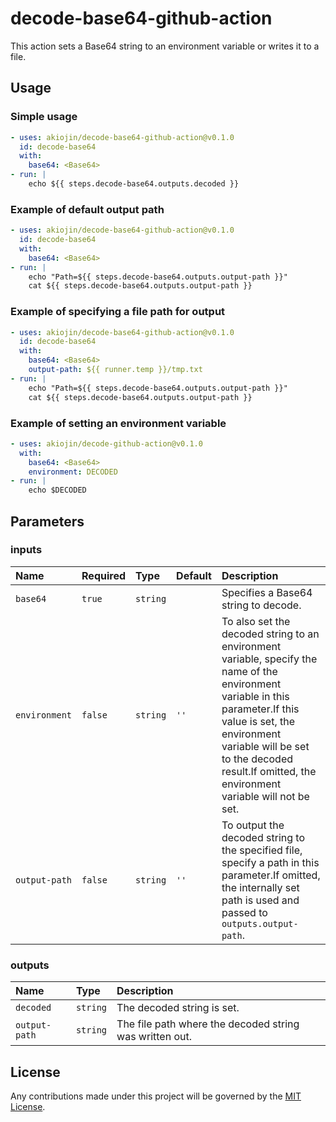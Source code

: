 # decode-base64-github-action

This action sets a Base64 string to an environment variable or writes it to a file.

## Usage

### Simple usage

```yml
- uses: akiojin/decode-base64-github-action@v0.1.0
  id: decode-base64
  with:
    base64: <Base64>
- run: |
    echo ${{ steps.decode-base64.outputs.decoded }}
```

### Example of default output path

```yml
- uses: akiojin/decode-base64-github-action@v0.1.0
  id: decode-base64
  with:
    base64: <Base64>
- run: |
    echo "Path=${{ steps.decode-base64.outputs.output-path }}"
    cat ${{ steps.decode-base64.outputs.output-path }}
```

### Example of specifying a file path for output

```yml
- uses: akiojin/decode-base64-github-action@v0.1.0
  id: decode-base64
  with:
    base64: <Base64>
    output-path: ${{ runner.temp }}/tmp.txt
- run: |
    echo "Path=${{ steps.decode-base64.outputs.output-path }}"
    cat ${{ steps.decode-base64.outputs.output-path }}
```

### Example of setting an environment variable

```yml
- uses: akiojin/decode-github-action@v0.1.0
  with:
    base64: <Base64>
    environment: DECODED
- run: |
    echo $DECODED
```

## Parameters

### inputs

|Name|Required|Type|Default|Description|
|:--|:--|:--|:--|:--|
|`base64`|`true`|`string`||Specifies a Base64 string to decode.|
|`environment`|`false`|`string`|`''`|To also set the decoded string to an environment variable, specify the name of the environment variable in this parameter.If this value is set, the environment variable will be set to the decoded result.If omitted, the environment variable will not be set.|
|`output-path`|`false`|`string`|`''`|To output the decoded string to the specified file, specify a path in this parameter.If omitted, the internally set path is used and passed to `outputs.output-path`.|

### outputs

|Name|Type|Description|
|:--|:--|:--|
|`decoded`|`string`|The decoded string is set.|
|`output-path`|`string`|The file path where the decoded string was written out.|

## License

Any contributions made under this project will be governed by the [MIT License](https://github.com/akiojin/decode-base64-github-action/blob/main/LICENSE).
